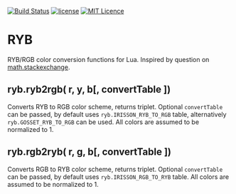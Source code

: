 [![Build Status](https://travis-ci.org/iskolbin/lryb.svg?branch=master)](https://travis-ci.org/iskolbin/lryb)
[![license](https://img.shields.io/badge/license-public%20domain-blue.svg)](http://unlicense.org/)
[![MIT Licence](https://badges.frapsoft.com/os/mit/mit.svg?v=103)](https://opensource.org/licenses/mit-license.php)

RYB
===

RYB/RGB color conversion functions for Lua. Inspired by question on [math.stackexchange](https://math.stackexchange.com/questions/305395/ryb-and-rgb-color-space-conversion).

ryb.ryb2rgb( r, y, b[, convertTable ])
--------------------------------------

Converts RYB to RGB color scheme, returns triplet. Optional `convertTable` can
be passed, by default uses `ryb.IRISSON_RYB_TO_RGB` table, alternatively
`ryb.GOSSET_RYB_TO_RGB` can be used. All colors are assumed to be normalized to 1.

ryb.rgb2ryb( r, g, b[, convertTable ])
--------------------------------------

Converts RGB to RYB color scheme, returns triplet. Optional `convertTable` can
be passed, by default uses `ryb.IRISSON_RGB_TO_RYB` table. All colors are
assumed to be normalized to 1.
